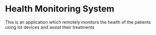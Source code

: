 # Health Monitoring System
This is an application which remotely monitors the health of the patients using Iot devices and assist their treatments
